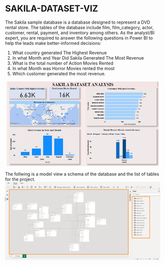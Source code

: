 # SAKILA-DATASET-VIZ


The Sakila sample database is a database designed to represent a DVD rental store. The tables of the database include film, film_category, actor, customer, rental, payment, and inventory among others.
As the analyst/BI expert, you are required to answer the following questions in Power BI to help the leads make better-informed decisions:


1. What country generated The Highest Revenue
2. In what Month and Year Did Sakila Generated The Most Revenue
3. What is the total number of Action Movies Rented
4. In what Month was Horror Movies rented the most
5. Which customer generated the most revenue.


![SAKILA DASHBOARD](https://github.com/Kimagut/SAKILA-DATASET-VIZ/blob/main/Viz2.JPG?raw=true)




The follwing is a model view a schema of the database and the list of tables for the project.
![SCHEMA](https://github.com/Kimagut/SAKILA-DATASET-VIZ/blob/main/1691778417371.png?raw=true)

